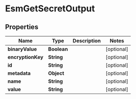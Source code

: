

# EsmGetSecretOutput


## Properties

| Name | Type | Description | Notes |
|------------ | ------------- | ------------- | -------------|
|**binaryValue** | **Boolean** |  |  [optional] |
|**encryptionKey** | **String** |  |  [optional] |
|**id** | **String** |  |  [optional] |
|**metadata** | **Object** |  |  [optional] |
|**name** | **String** |  |  [optional] |
|**value** | **String** |  |  [optional] |



